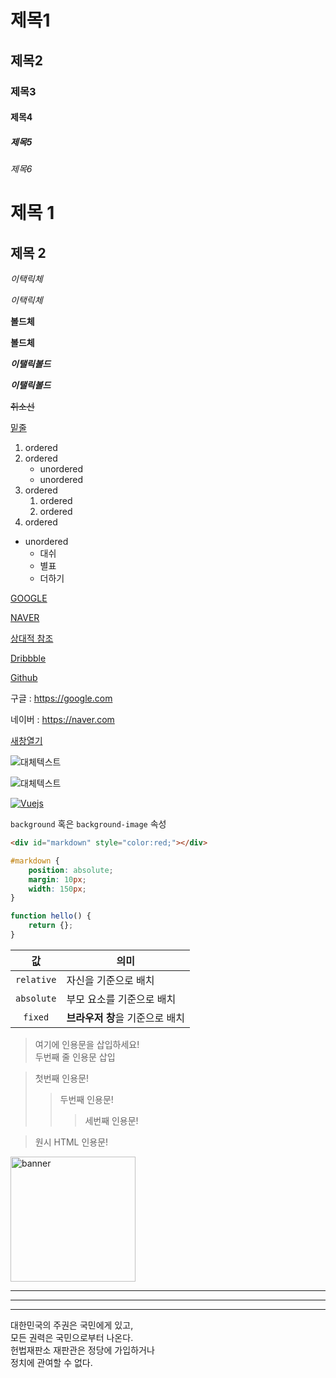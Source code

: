<!-- 제목 -->

# 제목1
## 제목2
### 제목3
#### 제목4
##### 제목5
###### 제목6

제목 1
===

제목 2
---


<!-- 강조 -->

*이택릭체*

_이택릭체_

**볼드체**

__볼드체__

**_이탤릭볼드_**

__*이탤릭볼드*__

~~취소선~~

<u>밑줄</u>



<!-- 목록(List) -->

1. ordered
1. ordered
    - unordered
    - unordered
1. ordered
    1. ordered
    1. ordered
1. ordered

- unordered
    - 대쉬
    * 별표
    + 더하기



<!-- 링크 -->

[GOOGLE](https://google.com)

[NAVER](https://naver.com "네이버")

[상대적 참조](../users/login)

[Dribbble][Dribbble link]

[Github][1]

구글 : https://google.com

네이버 : <https://naver.com>

<a href="#" target="_blank">새창열기</a>

[Dribbble link]: https://dribbble.com
[1]: https://github.com




<!-- 이미지 -->

![대체텍스트](https://kr.vuejs.org/images/logo.png "title")

![대체텍스트][img]

[img]: https://kr.vuejs.org/images/logo.png "title"

[![Vuejs](https://kr.vuejs.org/images/logo.png)](https://kr.vuejs.org/v2/guide/index.html)




<!-- 코드 -->

`background` 혹은 `background-image` 속성

```html
<div id="markdown" style="color:red;"></div>
```

```css
#markdown {
    position: absolute;
    margin: 10px;
    width: 150px;
}
```

```js
function hello() {
    return {};
}
```




<!-- 표 -->

값 | 의미
:--:|--
`relative` | 자신을 기준으로 배치
`absolute` | 부모 요소를 기준으로 배치
`fixed` | **브라우저 창**을 기준으로 배치





<!-- 인용문 -->

> 여기에 인용문을 삽입하세요!  
> 두번째 줄 인용문 삽입

> 첫번째 인용문!
>> 두번째 인용문!
>>> 세번째 인용문!




<!-- 원시 HTML -->

<blockquote>원시 HTML 인용문!</blockquote>

<img src="https://kr.vuejs.org/images/logo.png" alt="banner" width="200">



<!-- 수평선과 줄바꿈 -->

---
***
___


대한민국의 주권은 국민에게 있고,  
모든 권력은 국민으로부터 나온다.  
헌법재판소 재판관은 정당에 가입하거나<br>
정치에 관여할 수 없다.
